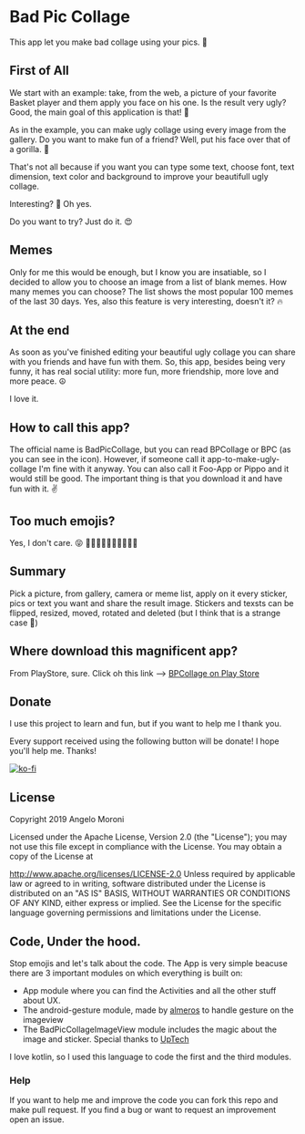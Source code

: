 
# Bad Pic Collage
This app let you make bad collage using your pics. 🚀

## First of All
We start with an example: take, from the web, a picture of your favorite Basket player and them apply you face on his one. 
Is the result very ugly? Good, the main goal of this application is that! 💪

As in the example, you can make ugly collage using every image from the gallery. Do you want to make fun of a friend? Well, put his face over that of a gorilla. 🦍

That's not all because if you want you can type some text, choose font, text dimension, text color and background to improve your beautifull ugly collage. 

Interesting? 🤔
Oh yes. 

Do you want to try?
Just do it. 😍

## Memes
Only for me this would be enough, but I know you are insatiable, so I decided to allow you to choose an image from a list of blank memes. How many memes you can choose? The list shows the most popular 100 memes of the last 30 days. Yes, also this feature is very interesting, doesn't it? 🔥

## At the end
As soon as you've finished editing your beautiful ugly collage you can share with you friends and have fun with them.
So, this app, besides being very funny, it has real social utility: more fun, more friendship, more love and more peace. ☮️

I love it.

## How to call this app?
The official name is BadPicCollage, but you can read BPCollage or BPC (as you can see in the icon). However, if someone call it app-to-make-ugly-collage I'm fine with it anyway. You can also call it Foo-App or Pippo and it would still be good. The important thing is that you download it and have fun with it. ✌️

## Too much emojis?
Yes, I don't care. 😝
🚀🚀🚀🚀🚀🚀🚀🚀🚀🚀

## Summary
Pick a picture, from gallery, camera or meme list, apply on it every sticker, pics or text you want and share the result image.
Stickers and texsts can be flipped, resized, moved, rotated and deleted (but I think that is a strange case 🎈) 

## Where download this magnificent app?
From PlayStore, sure.
Click oh this link --> [BPCollage on Play Store](https://play.google.com/store/apps/details?id=com.hooloovoochimico.badpiccollage)

## Donate

I use this project to learn and fun, but if you want to help me I thank you. 

Every support received using the following button will be donate! 
I hope you'll help me. Thanks! 

[![ko-fi](https://www.ko-fi.com/img/githubbutton_sm.svg)](https://ko-fi.com/Q5Q410UG2)


## License

Copyright 2019 Angelo Moroni

Licensed under the Apache License, Version 2.0 (the "License"); you may not use this file except in compliance with the License. You may obtain a copy of the License at

   http://www.apache.org/licenses/LICENSE-2.0
Unless required by applicable law or agreed to in writing, software distributed under the License is distributed on an "AS IS" BASIS, WITHOUT WARRANTIES OR CONDITIONS OF ANY KIND, either express or implied. See the License for the specific language governing permissions and limitations under the License.


## Code, Under the hood.
Stop emojis and let's talk about the code. 
The App is very simple beacuse there are 3 important modules on which everything is built on:
 * App module where you can find the Activities and all the other stuff about UX.
 * The android-gesture module, made by [almeros](https://github.com/Almeros/android-gesture-detectors) to handle gesture on the imageview
 * The BadPicCollageImageView module includes the magic about the image and sticker. Special thanks to [UpTech](https://blog.uptech.team/how-to-create-snapchat-like-stickers-for-android-50512957c351)
 
 I love kotlin, so I used this language to code the first and the third modules.
 
 
 ### Help
 If you want to help me and improve the code you can fork this repo and make pull request. If you find a bug or want to request an improvement open an issue. 


